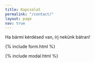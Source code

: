 ```yaml
---
title: Kapcsolat
permalink: "/contact/"
layout: page
nav: true
---
```


Ha bármi kérdésed van, írj nekünk bátran!

{% include form.html %}

{% include modal.html %}
